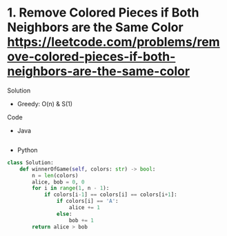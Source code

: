 # 1. Remove Colored Pieces if Both Neighbors are the Same Color https://leetcode.com/problems/remove-colored-pieces-if-both-neighbors-are-the-same-color

Solution

- Greedy: O(n) & S(1)

Code

- Java

```java

```

- Python

```python
class Solution:
    def winnerOfGame(self, colors: str) -> bool:
        n = len(colors)
        alice, bob = 0, 0
        for i in range(1, n - 1):
            if colors[i-1] == colors[i] == colors[i+1]:
                if colors[i] == 'A':
                    alice += 1
                else:
                    bob += 1
        return alice > bob
```
